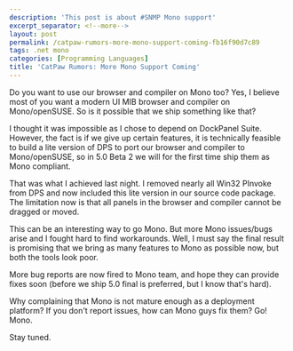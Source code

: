 ```yaml
---
description: 'This post is about #SNMP Mono support'
excerpt_separator: <!--more-->
layout: post
permalink: /catpaw-rumors-more-mono-support-coming-fb16f90d7c89
tags: .net mono
categories: [Programming Languages]
title: 'CatPaw Rumors: More Mono Support Coming'
---
```

Do you want to use our browser and compiler on Mono too? Yes, I believe most of you want a modern UI MIB browser and compiler on Mono/openSUSE. So is it possible that we ship something like that?
<!--more-->

I thought it was impossible as I chose to depend on DockPanel Suite. However, the fact is if we give up certain features, it is technically feasible to build a lite version of DPS to port our browser and compiler to Mono/openSUSE, so in 5.0 Beta 2 we will for the first time ship them as Mono compliant.

That was what I achieved last night. I removed nearly all Win32 PInvoke from DPS and now included this lite version in our source code package. The limitation now is that all panels in the browser and compiler cannot be dragged or moved.

This can be an interesting way to go Mono. But more Mono issues/bugs arise and I fought hard to find workarounds. Well, I must say the final result is promising that we bring as many features to Mono as possible now, but both the tools look poor.

More bug reports are now fired to Mono team, and hope they can provide fixes soon (before we ship 5.0 final is preferred, but I know that's hard).

Why complaining that Mono is not mature enough as a deployment platform? If you don't report issues, how can Mono guys fix them? Go! Mono.

Stay tuned.
